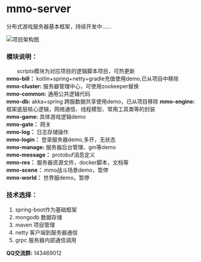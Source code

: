 # mmo-server
分布式游戏服务器基本框架，持续开发中......



![项目架构图](https://raw.githubusercontent.com/jzyong/mmo-server/master/mmo-res/img/mmo%E6%9C%8D%E5%8A%A1%E5%99%A8.png) 



### 模块说明：
&emsp;&emsp;scripts模块为对应项目的逻辑脚本项目，可热更新  
**mmo-bill：** kotlin+spring+netty+gradle充值使用demo,已从项目中移除  
**mmo-cluster:** 服务器管理中心，可使用zookeeper替换  
**mmo-common:** 通用公共逻辑代码  
**mmo-db:** akka+spring 跨服数据共享使用demo，已从项目移除
**mmo-engine:** 框架底层核心逻辑，网络通信、线程模型、常用工具类等的封装  
**mmo-game:** 具体游戏逻辑demo  
**mmo-gate：** 网关  
**mmo-log：** 日志存储操作  
**mmo-login：** 登录服务器demo,多开，无状态     
**mmo-manage:** 服务器后台管理、gm等demo  
**mmo-message：** protobuf消息定义  
**mmo-res：** 服务器资源文件，docker脚本，文档等  
**mmo-scene：** mmo战斗场景demo，暂停  
**mmo-world：** 世界服demo，暂停  



### 技术选择：
1. spring-boot作为基础框架  
2. mongodb 数据存储
3. maven 项目管理
4. netty 客户端到服务器通信
5. grpc 服务器内部通信调用  
  
  
  
  
**QQ交流群:** 143469012

